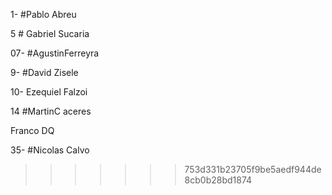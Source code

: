 
1- #Pablo Abreu



5 # Gabriel Sucaria

07- #AgustinFerreyra

9- #David Zisele


10- Ezequiel Falzoi

14 #MartinC aceres


Franco DQ



























35- #Nicolas Calvo



>>>>>>> 753d331b23705f9be5aedf944de8cb0b28bd1874
